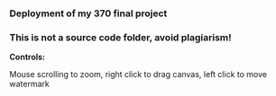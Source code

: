 ### Deployment of my 370 final project
### This is not a source code folder, avoid plagiarism! 

**Controls:**

Mouse scrolling to zoom, right click to drag canvas, left click to move watermark  

